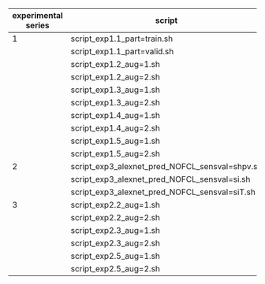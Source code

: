 | experimental series | script | sampling time | computing time |
|---|---|---|---|
| 1 | script_exp1.1_part=train.sh | x | 0.14 h |
| | script_exp1.1_part=valid.sh | x | 0.14 h |
| | script_exp1.2_aug=1.sh | 41.59 s | 2 s |
| | script_exp1.2_aug=2.sh | 59.63 s | 2 s |
| | script_exp1.3_aug=1.sh | 27.25 s | 6 s |
| | script_exp1.3_aug=2.sh | 44.72 s | 8 s |
| | script_exp1.4_aug=1.sh | 52.09 s | 3 s |
| | script_exp1.4_aug=2.sh | 40.18 s | 1 s |
| | script_exp1.5_aug=1.sh | 1.72 m | 3 s |
| | script_exp1.5_aug=2.sh | 2.37 m | 4 s |
| 2 | script_exp3_alexnet_pred_NOFCL_sensval=shpv.sh | -- | 1.93 h |
| | script_exp3_alexnet_pred_NOFCL_sensval=si.sh | -- | 2.25 h |
| | script_exp3_alexnet_pred_NOFCL_sensval=siT.sh | -- | 1.7 h |
| 3 | script_exp2.2_aug=1.sh | 1.84 m | 0.15 m |
| | script_exp2.2_aug=2.sh | 2.28 m | 0.15 m |
| | script_exp2.3_aug=1.sh | -- | 0.93 m |
| | script_exp2.3_aug=2.sh | -- | 1.13 m |
| | script_exp2.5_aug=1.sh | 0.97 m | 0.13 m|
| | script_exp2.5_aug=2.sh | 1.32 m | 0.12 m|
